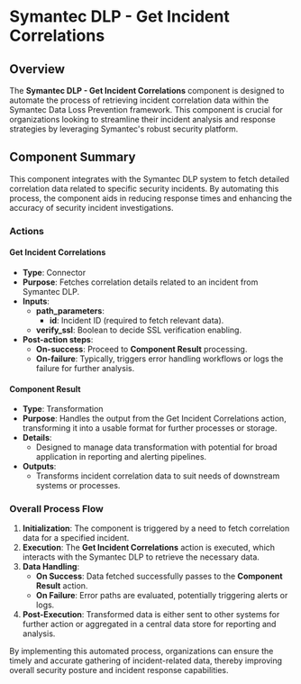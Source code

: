 # Symantec DLP - Get Incident Correlations

## Overview
The **Symantec DLP - Get Incident Correlations** component is designed to automate the process of retrieving incident correlation data within the Symantec Data Loss Prevention framework. This component is crucial for organizations looking to streamline their incident analysis and response strategies by leveraging Symantec's robust security platform.

## Component Summary
This component integrates with the Symantec DLP system to fetch detailed correlation data related to specific security incidents. By automating this process, the component aids in reducing response times and enhancing the accuracy of security incident investigations.

### Actions
#### Get Incident Correlations
- **Type**: Connector
- **Purpose**: Fetches correlation details related to an incident from Symantec DLP.
- **Inputs**:
  - **path_parameters**:
    - **id**: Incident ID (required to fetch relevant data).
  - **verify_ssl**: Boolean to decide SSL verification enabling.
- **Post-action steps**:
  - **On-success**: Proceed to **Component Result** processing.
  - **On-failure**: Typically, triggers error handling workflows or logs the failure for further analysis.

#### Component Result
- **Type**: Transformation
- **Purpose**: Handles the output from the Get Incident Correlations action, transforming it into a usable format for further processes or storage.
- **Details**:
  - Designed to manage data transformation with potential for broad application in reporting and alerting pipelines.
- **Outputs**:
  - Transforms incident correlation data to suit needs of downstream systems or processes.

### Overall Process Flow
1. **Initialization**: The component is triggered by a need to fetch correlation data for a specified incident.
2. **Execution**: The **Get Incident Correlations** action is executed, which interacts with the Symantec DLP to retrieve the necessary data.
3. **Data Handling**:
   - **On Success**: Data fetched successfully passes to the **Component Result** action.
   - **On Failure**: Error paths are evaluated, potentially triggering alerts or logs.
4. **Post-Execution**: Transformed data is either sent to other systems for further action or aggregated in a central data store for reporting and analysis.

By implementing this automated process, organizations can ensure the timely and accurate gathering of incident-related data, thereby improving overall security posture and incident response capabilities.

